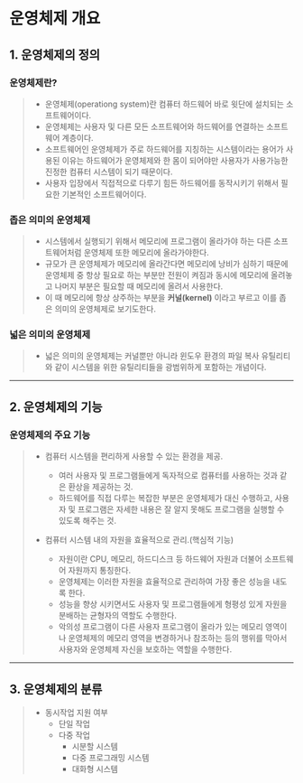 # 운영체제 개요
## 1. 운영체제의 정의
### 운영체제란?
> - 운영체제(operationg system)란 컴퓨터 하드웨어 바로 윗단에 설치되는 소프트웨어이다. 
> - 운영체제는 사용자 및 다른 모든 소프트웨어와 하드웨어를 연결하는 소프트웨어 계층이다.
> - 소프트웨어인 운영체제가 주로 하드웨어를 지칭하는 시스템이라는 용어가 사용된 이유는 하드웨어가 운영체제와 한 몸이 되어야만 사용자가 사용가능한 진정한 컴퓨터 시스템이 되기 때문이다.
> - 사용자 입장에서 직접적으로 다루기 힘든 하드웨어를 동작시키기 위해서 필요한 기본적인 소프트웨어이다.
### 좁은 의미의 운영체제 
> - 시스템에서 실행되기 위해서 메모리에 프로그램이 올라가야 하는 다른 소프트웨어처럼 운영체제 또한 메모리에 올라가야한다.
> - 규모가 큰 운영체제가 메모리에 올라간다면 메모리에 낭비가 심하기 때문에 운영체제 중 항상 필요로 하는 부분만 전원이 켜짐과 동시에 메모리에 올려놓고 
나머지 부분은 필요할 때 메모리에 올려서 사용한다.
> - 이 때 메모리에 항상 상주하는 부분을 **커널(kernel)** 이라고 부르고 이를 좁은 의미의 운영체제로 보기도한다. 
### 넓은 의미의 운영체제
> - 넓은 의미의 운영체제는 커널뿐만 아니라 윈도우 환경의 파일 복사 유틸리티와 같이 시스템을 위한 유틸리티들을 광범위하게 포함하는 개념이다. 

***

## 2. 운영체제의 기능
### 운영체제의 주요 기능
> - 컴퓨터 시스템을 편리하게 사용할 수 있는 환경을 제공.
>     - 여러 사용자 및 프로그램들에게 독자적으로 컴퓨터를 사용하는 것과 같은 환상을 제공하는 것.
>     - 하드웨어를 직접 다루는 복잡한 부분은 운영체제가 대신 수행하고, 사용자 및 프로그램은 자세한 내용은 잘 알지 못해도 프로그램을 실행할 수 있도록 해주는 것.
>   
> - 컴퓨터 시스템 내의 자원을 효율적으로 관리.(핵심적 기능)
>   - 자원이란 CPU, 메모리, 하드디스크 등 하드웨어 자원과 더불어 소프트웨어 자원까지 통칭한다.
>   - 운영체제는 이러한 자원을 효율적으로 관리하여 가장 좋은 성능을 내도록 한다.
>   - 성능을 향상 시키면서도 사용자 및 프로그램들에게 형평성 있게 자원을 분배하는 균형자의 역할도 수행한다.
>   - 악의성 프로그램이 다른 사용자 프로그램이 올라가 있는 메모리 영역이나 운영체제의 메모리 영역을 변경하거나 참조하는 등의 행위를 막아서 사용자와 운영체제 자신을 보호하는 역할을 수행한다.

***

## 3. 운영체제의 분류
> - 동시작업 지원 여부
>     - 단일 작업
>     - 다중 작업
>       - 시분할 시스템
>       - 다중 프로그래밍 시스템
>       - 대화형 시스템
